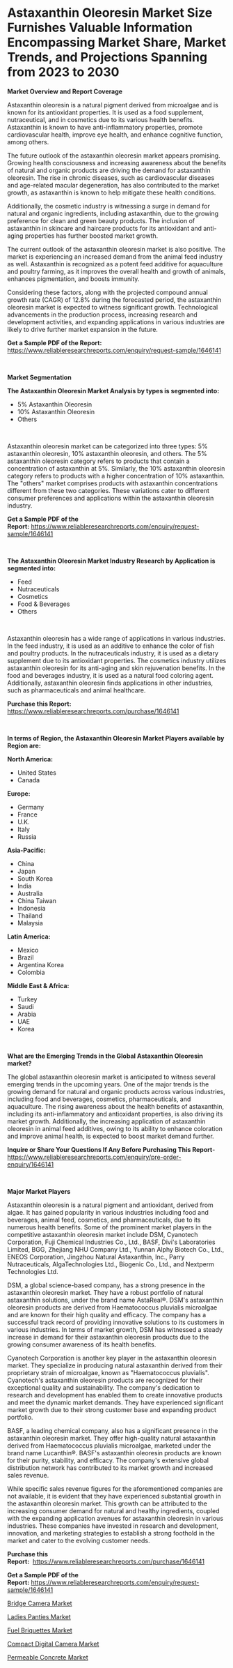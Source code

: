 <p><h1>Astaxanthin Oleoresin Market Size Furnishes Valuable Information Encompassing Market Share, Market Trends, and Projections Spanning from 2023 to 2030</h1></p><p><strong>Market Overview and Report Coverage</strong></p>
<p><p>Astaxanthin oleoresin is a natural pigment derived from microalgae and is known for its antioxidant properties. It is used as a food supplement, nutraceutical, and in cosmetics due to its various health benefits. Astaxanthin is known to have anti-inflammatory properties, promote cardiovascular health, improve eye health, and enhance cognitive function, among others.</p><p>The future outlook of the astaxanthin oleoresin market appears promising. Growing health consciousness and increasing awareness about the benefits of natural and organic products are driving the demand for astaxanthin oleoresin. The rise in chronic diseases, such as cardiovascular diseases and age-related macular degeneration, has also contributed to the market growth, as astaxanthin is known to help mitigate these health conditions.</p><p>Additionally, the cosmetic industry is witnessing a surge in demand for natural and organic ingredients, including astaxanthin, due to the growing preference for clean and green beauty products. The inclusion of astaxanthin in skincare and haircare products for its antioxidant and anti-aging properties has further boosted market growth.</p><p>The current outlook of the astaxanthin oleoresin market is also positive. The market is experiencing an increased demand from the animal feed industry as well. Astaxanthin is recognized as a potent feed additive for aquaculture and poultry farming, as it improves the overall health and growth of animals, enhances pigmentation, and boosts immunity.</p><p>Considering these factors, along with the projected compound annual growth rate (CAGR) of 12.8% during the forecasted period, the astaxanthin oleoresin market is expected to witness significant growth. Technological advancements in the production process, increasing research and development activities, and expanding applications in various industries are likely to drive further market expansion in the future.</p></p>
<p><strong>Get a Sample PDF of the Report:</strong> <a href="https://www.reliableresearchreports.com/enquiry/request-sample/1646141">https://www.reliableresearchreports.com/enquiry/request-sample/1646141</a></p>
<p>&nbsp;</p>
<p><strong>Market Segmentation</strong></p>
<p><strong>The Astaxanthin Oleoresin Market Analysis by types is segmented into:</strong></p>
<p><ul><li>5% Astaxanthin Oleoresin</li><li>10% Astaxanthin Oleoresin</li><li>Others</li></ul></p>
<p>&nbsp;</p>
<p><p>Astaxanthin oleoresin market can be categorized into three types: 5% astaxanthin oleoresin, 10% astaxanthin oleoresin, and others. The 5% astaxanthin oleoresin category refers to products that contain a concentration of astaxanthin at 5%. Similarly, the 10% astaxanthin oleoresin category refers to products with a higher concentration of 10% astaxanthin. The "others" market comprises products with astaxanthin concentrations different from these two categories. These variations cater to different consumer preferences and applications within the astaxanthin oleoresin industry.</p></p>
<p><strong>Get a Sample PDF of the Report:</strong>&nbsp;<a href="https://www.reliableresearchreports.com/enquiry/request-sample/1646141">https://www.reliableresearchreports.com/enquiry/request-sample/1646141</a></p>
<p>&nbsp;</p>
<p><strong>The Astaxanthin Oleoresin Market Industry Research by Application is segmented into:</strong></p>
<p><ul><li>Feed</li><li>Nutraceuticals</li><li>Cosmetics</li><li>Food & Beverages</li><li>Others</li></ul></p>
<p>&nbsp;</p>
<p><p>Astaxanthin oleoresin has a wide range of applications in various industries. In the feed industry, it is used as an additive to enhance the color of fish and poultry products. In the nutraceuticals industry, it is used as a dietary supplement due to its antioxidant properties. The cosmetics industry utilizes astaxanthin oleoresin for its anti-aging and skin rejuvenation benefits. In the food and beverages industry, it is used as a natural food coloring agent. Additionally, astaxanthin oleoresin finds applications in other industries, such as pharmaceuticals and animal healthcare.</p></p>
<p><strong>Purchase this Report:</strong>&nbsp; <a href="https://www.reliableresearchreports.com/purchase/1646141">https://www.reliableresearchreports.com/purchase/1646141</a></p>
<p>&nbsp;</p>
<p><strong>In terms of Region, the Astaxanthin Oleoresin Market Players available by Region are:</strong></p>
<p>
    <p> <strong> North America: </strong>
        <ul>
            <li>United States</li>
            <li>Canada</li>
        </ul>
        </p> 
    <p> <strong> Europe: </strong>
        <ul>
            <li>Germany</li>
            <li>France</li>
            <li>U.K.</li>
            <li>Italy</li>
            <li>Russia</li>
        </ul>
        </p> 
    <p> <strong> Asia-Pacific: </strong>
        <ul>
            <li>China</li>
            <li>Japan</li>
            <li>South Korea</li>
            <li>India</li>
            <li>Australia</li>
            <li>China Taiwan</li>
            <li>Indonesia</li>
            <li>Thailand</li>
            <li>Malaysia</li>
        </ul>
        </p> 
    <p> <strong> Latin America: </strong>
        <ul>
            <li>Mexico</li>
            <li>Brazil</li>
            <li>Argentina Korea</li>
            <li>Colombia</li>
        </ul>
        </p> 
    <p> <strong> Middle East & Africa: </strong>
        <ul>
            <li>Turkey</li>
            <li>Saudi</li>
            <li>Arabia</li>
            <li>UAE</li>
            <li>Korea</li>
        </ul>
    </p>
    </p>
<p>&nbsp;</p>
<p><strong>What are the Emerging Trends in the Global Astaxanthin Oleoresin market?</strong></p>
<p><p>The global astaxanthin oleoresin market is anticipated to witness several emerging trends in the upcoming years. One of the major trends is the growing demand for natural and organic products across various industries, including food and beverages, cosmetics, pharmaceuticals, and aquaculture. The rising awareness about the health benefits of astaxanthin, including its anti-inflammatory and antioxidant properties, is also driving its market growth. Additionally, the increasing application of astaxanthin oleoresin in animal feed additives, owing to its ability to enhance coloration and improve animal health, is expected to boost market demand further.</p></p>
<p><strong>Inquire or Share Your Questions If Any Before Purchasing This Report</strong>- <a href="https://www.reliableresearchreports.com/enquiry/pre-order-enquiry/1646141">https://www.reliableresearchreports.com/enquiry/pre-order-enquiry/1646141</a></p>
<p>&nbsp;</p>
<p><strong>Major Market Players</strong></p>
<p><p>Astaxanthin oleoresin is a natural pigment and antioxidant, derived from algae. It has gained popularity in various industries including food and beverages, animal feed, cosmetics, and pharmaceuticals, due to its numerous health benefits. Some of the prominent market players in the competitive astaxanthin oleoresin market include DSM, Cyanotech Corporation, Fuji Chemical Industries Co., Ltd., BASF, Divi's Laboratories Limited, BGG, Zhejiang NHU Company Ltd., Yunnan Alphy Biotech Co., Ltd., ENEOS Corporation, Jingzhou Natural Astaxanthin, Inc., Parry Nutraceuticals, AlgaTechnologies Ltd., Biogenic Co., Ltd., and Nextperm Technologies Ltd.</p><p>DSM, a global science-based company, has a strong presence in the astaxanthin oleoresin market. They have a robust portfolio of natural astaxanthin solutions, under the brand name AstaReal®. DSM's astaxanthin oleoresin products are derived from Haematococcus pluvialis microalgae and are known for their high quality and efficacy. The company has a successful track record of providing innovative solutions to its customers in various industries. In terms of market growth, DSM has witnessed a steady increase in demand for their astaxanthin oleoresin products due to the growing consumer awareness of its health benefits.</p><p>Cyanotech Corporation is another key player in the astaxanthin oleoresin market. They specialize in producing natural astaxanthin derived from their proprietary strain of microalgae, known as "Haematococcus pluvialis". Cyanotech's astaxanthin oleoresin products are recognized for their exceptional quality and sustainability. The company's dedication to research and development has enabled them to create innovative products and meet the dynamic market demands. They have experienced significant market growth due to their strong customer base and expanding product portfolio.</p><p>BASF, a leading chemical company, also has a significant presence in the astaxanthin oleoresin market. They offer high-quality natural astaxanthin derived from Haematococcus pluvialis microalgae, marketed under the brand name Lucanthin®. BASF's astaxanthin oleoresin products are known for their purity, stability, and efficacy. The company's extensive global distribution network has contributed to its market growth and increased sales revenue.</p><p>While specific sales revenue figures for the aforementioned companies are not available, it is evident that they have experienced substantial growth in the astaxanthin oleoresin market. This growth can be attributed to the increasing consumer demand for natural and healthy ingredients, coupled with the expanding application avenues for astaxanthin oleoresin in various industries. These companies have invested in research and development, innovation, and marketing strategies to establish a strong foothold in the market and cater to the evolving customer needs.</p></p>
<p><strong>Purchase this Report:</strong>&nbsp;&nbsp;<a href="https://www.reliableresearchreports.com/purchase/1646141">https://www.reliableresearchreports.com/purchase/1646141</a></p>
<p></p>
<p><strong>Get a Sample PDF of the Report:</strong>&nbsp;<a href="https://www.reliableresearchreports.com/enquiry/request-sample/1646141">https://www.reliableresearchreports.com/enquiry/request-sample/1646141</a></p>
<p><p><a href="https://www.linkedin.com/pulse/bridge-camera-market-size-2023-2030-global-industrial-kzlye/">Bridge Camera Market</a></p><p><a href="https://www.linkedin.com/pulse/ladies-panties-market-size-2023-2030-global-industrial-hicoe/">Ladies Panties Market</a></p><p><a href="https://github.com/santosh758595/Market-Research-Report-List-2/blob/main/fuel-briquettes-market.md">Fuel Briquettes Market</a></p><p><a href="https://www.linkedin.com/pulse/decoding-compact-digital-camera-market-deep-dive-latest-rwpke/">Compact Digital Camera Market</a></p><p><a href="https://github.com/Chiragrp25/Market-Research-Report-List-2/blob/main/permeable-concrete-market.md">Permeable Concrete Market</a></p></p>